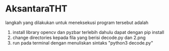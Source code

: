 # AksantaraTHT


langkah yang dilakukan untuk meneksekusi program tersebut adalah 
1. install library opencv dan pyzbar terlebih dahulu dapat dengan pip install
2. change directories kepada fila yang berisi decode.py dan 2.png
3. run pada terminal dengan menuliskan sintaks "python3 decode.py"
